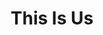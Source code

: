 ---
pid: mp178
title: This Is Us
location_transcription: Penn's Landing
coordinates: "[-75.140477578377, 39.94784522981]"
zipcode: '19146'
gen_neighborhood: South Philadelphia
neighborhood: Graduate Hospital,Naval Square,Southwest Center City
outside_phl: 
age: '39'
age_range: 30-39
instagram: 
image_file_name: mp_178.jpg
proposal_transcription: |-
  Procession up steps to arrive at a reflective stone.
  WE ARE a monument.
topic: Inclusivity,Unity
topic_summary: 0, 0, 0
type: Interactive,Sculpture Statue
keywords_other: 
credit: Katherine
image_labels: |-
  -Mirror or black granite
  -people coming together
twitter: 
facebook: 
permalink: "/monuments/mp178/"
layout: item-page
---